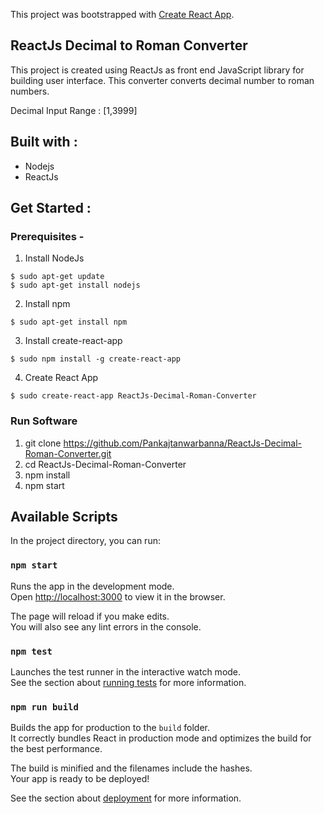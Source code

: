 This project was bootstrapped with [Create React App](https://github.com/facebook/create-react-app).

## ReactJs Decimal to Roman Converter

This project is created using ReactJs as front end JavaScript library for building user interface. This converter converts decimal number to roman numbers.

Decimal Input Range : [1,3999]

## Built with :
* Nodejs
* ReactJs

## Get Started :

### Prerequisites -

1. Install NodeJs
```
$ sudo apt-get update
$ sudo apt-get install nodejs
```
2. Install npm
```
$ sudo apt-get install npm
```
3. Install create-react-app
```
$ sudo npm install -g create-react-app
```
4. Create React App
```
$ sudo create-react-app ReactJs-Decimal-Roman-Converter
```
### Run Software

1. git clone https://github.com/Pankajtanwarbanna/ReactJs-Decimal-Roman-Converter.git
2. cd ReactJs-Decimal-Roman-Converter
3. npm install
4. npm start

## Available Scripts

In the project directory, you can run:

### `npm start`

Runs the app in the development mode.<br>
Open [http://localhost:3000](http://localhost:3000) to view it in the browser.

The page will reload if you make edits.<br>
You will also see any lint errors in the console.

### `npm test`

Launches the test runner in the interactive watch mode.<br>
See the section about [running tests](https://facebook.github.io/create-react-app/docs/running-tests) for more information.

### `npm run build`

Builds the app for production to the `build` folder.<br>
It correctly bundles React in production mode and optimizes the build for the best performance.

The build is minified and the filenames include the hashes.<br>
Your app is ready to be deployed!

See the section about [deployment](https://facebook.github.io/create-react-app/docs/deployment) for more information.
